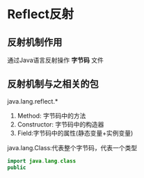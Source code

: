# Reflect反射
## 反射机制作用
通过Java语言反射操作 **字节码** 文件
## 反射机制与之相关的包
java.lang.reflect.*
1. Method: 字节码中的方法
2. Constructor: 字节码中的构造器
3. Field:字节码中的属性(静态变量+实例变量)

java.lang.Class:代表整个字节码，代表一个类型

~~~java
import java.lang.class
public


